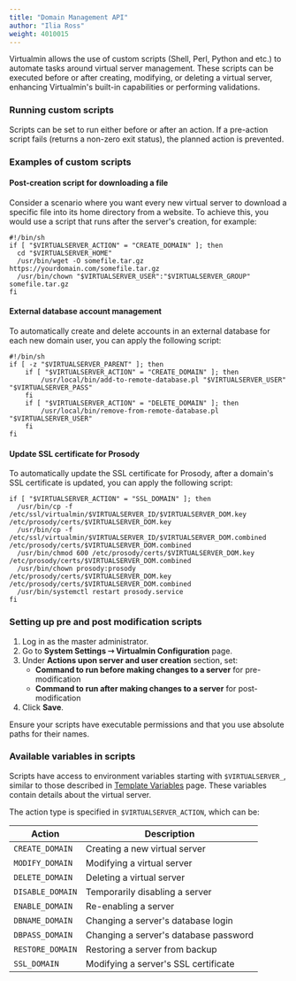 ```yaml
---
title: "Domain Management API"
author: "Ilia Ross"
weight: 4010015
---
```


Virtualmin allows the use of custom scripts (Shell, Perl, Python and etc.) to automate tasks around virtual server management. These scripts can be executed before or after creating, modifying, or deleting a virtual server, enhancing Virtualmin's built-in capabilities or performing validations.

### Running custom scripts

Scripts can be set to run either before or after an action. If a pre-action script fails (returns a non-zero exit status), the planned action is prevented.

### Examples of custom scripts

#### Post-creation script for downloading a file

Consider a scenario where you want every new virtual server to download a specific file into its home directory from a website. To achieve this, you would use a script that runs after the server's creation, for example:

```text
#!/bin/sh
if [ "$VIRTUALSERVER_ACTION" = "CREATE_DOMAIN" ]; then 
  cd "$VIRTUALSERVER_HOME"
  /usr/bin/wget -O somefile.tar.gz https://yourdomain.com/somefile.tar.gz
  /usr/bin/chown "$VIRTUALSERVER_USER":"$VIRTUALSERVER_GROUP" somefile.tar.gz
fi
```

#### External database account management

To automatically create and delete accounts in an external database for each new domain user, you can apply the following script:

```text
#!/bin/sh
if [ -z "$VIRTUALSERVER_PARENT" ]; then
    if [ "$VIRTUALSERVER_ACTION" = "CREATE_DOMAIN" ]; then
        /usr/local/bin/add-to-remote-database.pl "$VIRTUALSERVER_USER" "$VIRTUALSERVER_PASS"
    fi
    if [ "$VIRTUALSERVER_ACTION" = "DELETE_DOMAIN" ]; then
        /usr/local/bin/remove-from-remote-database.pl "$VIRTUALSERVER_USER"
    fi
fi
```

#### Update SSL certificate for Prosody

To automatically update the SSL certificate for Prosody, after a domain's SSL certificate is updated, you can apply the following script:

```text
if [ "$VIRTUALSERVER_ACTION" = "SSL_DOMAIN" ]; then
  /usr/bin/cp -f /etc/ssl/virtualmin/$VIRTUALSERVER_ID/$VIRTUALSERVER_DOM.key /etc/prosody/certs/$VIRTUALSERVER_DOM.key
  /usr/bin/cp -f /etc/ssl/virtualmin/$VIRTUALSERVER_ID/$VIRTUALSERVER_DOM.combined /etc/prosody/certs/$VIRTUALSERVER_DOM.combined
  /usr/bin/chmod 600 /etc/prosody/certs/$VIRTUALSERVER_DOM.key /etc/prosody/certs/$VIRTUALSERVER_DOM.combined
  /usr/bin/chown prosody:prosody /etc/prosody/certs/$VIRTUALSERVER_DOM.key /etc/prosody/certs/$VIRTUALSERVER_DOM.combined
  /usr/bin/systemctl restart prosody.service
fi
```

### Setting up pre and post modification scripts

1. Log in as the master administrator.
2. Go to **System Settings ⇾ Virtualmin Configuration** page.
3. Under **Actions upon server and user creation** section, set:
   - **Command to run before making changes to a server** for pre-modification
   - **Command to run after making changes to a server** for post-modification
4. Click **Save**.

Ensure your scripts have executable permissions and that you use absolute paths for their names.

### Available variables in scripts

Scripts have access to environment variables starting with `$VIRTUALSERVER_`, similar to those described in [Template Variables](/docs/development/template-variables) page. These variables contain details about the virtual server.

The action type is specified in `$VIRTUALSERVER_ACTION`, which can be:

| Action           | Description                            |
|------------------|----------------------------------------|
| `CREATE_DOMAIN`  | Creating a new virtual server          |
| `MODIFY_DOMAIN`  | Modifying a virtual server             |
| `DELETE_DOMAIN`  | Deleting a virtual server              |
| `DISABLE_DOMAIN` | Temporarily disabling a server         |
| `ENABLE_DOMAIN`  | Re-enabling a server                   |
| `DBNAME_DOMAIN`  | Changing a server's database login     |
| `DBPASS_DOMAIN`  | Changing a server's database password  |
| `RESTORE_DOMAIN` | Restoring a server from backup         |
| `SSL_DOMAIN`     | Modifying a server's SSL certificate   |
